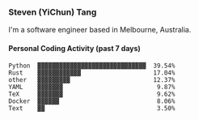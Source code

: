 ### Steven (YiChun) Tang

I'm a software engineer based in Melbourne, Australia.

#### Personal Coding Activity (past 7 days)
```
Python  ▓▓▓▓▓▓▓▓▓▓▓▓▓▓▓▓▓▓▓▓▓▓▓▓▓▓▓▓▓▓  39.54%
Rust    ▓▓▓▓▓▓▓▓▓▓▓▓                    17.04%
other   ▓▓▓▓▓▓▓▓▓                       12.37%
YAML    ▓▓▓▓▓▓▓                          9.87%
TeX     ▓▓▓▓▓▓▓                          9.62%
Docker  ▓▓▓▓▓▓                           8.06%
Text    ▓▓                               3.50%
```
